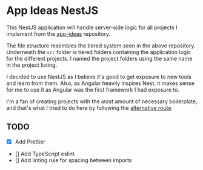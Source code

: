 # App Ideas NestJS

This NestJS application will handle server-side logic for all projects I implement from the [app-ideas](https://github.com/florinpop17/app-ideas) repository.

The file structure resembles the tiered system seen in the above repository. Underneath the `src` folder is tiered folders containing the application logic for the different projects. I named the project folders using the same name in the project listing.

I decided to use NestJS as I believe it's good to get exposure to new tools and learn from them. Also, as Angular heavily inspires Nest, it makes sense for me to use it as Angular was the first framework I had exposure to.

I'm a fan of creating projects with the _least_ amount of necessary boilerplate, and that's what I tried to do here by following the [alternative route](https://docs.nestjs.com/#alternatives).

## TODO

- [x] Add Prettier
- [] Add TypeScript eslint
- [] Add linting rule for spacing between imports
